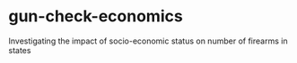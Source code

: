 # gun-check-economics
Investigating the impact of socio-economic status on number of firearms in states
